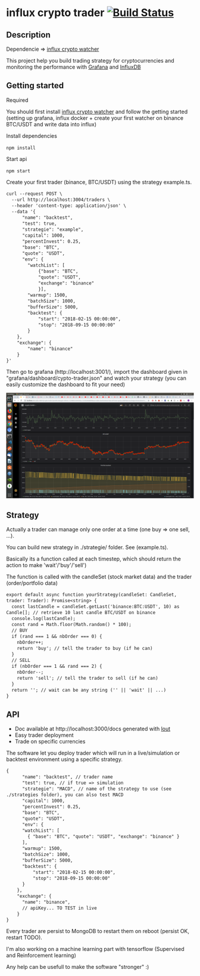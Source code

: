 # influx crypto trader [![Build Status](https://travis-ci.org/clementpl/influx-crypto-trader.svg?branch=master)](https://travis-ci.org/clementpl/influx-crypto-trader)

## Description

Dependencie => [influx crypto watcher](https://github.com/clementpl/influx-crypto-watcher)

This project help you build trading strategy for cryptocurrencies and monitoring the performance with
[Grafana](https://grafana.com/) and
[InfluxDB](https://github.com/influxdata/influxdb)

## Getting started

Required

You should first install [influx crypto watcher](https://github.com/clementpl/influx-crypto-watcher) and follow the getting started (setting up grafana, influx docker + create your first watcher on binance BTC/USDT and write data into influx)

Install dependencies

`npm install`

Start api

`npm start`

Create your first trader (binance, BTC/USDT) using the strategy example.ts.

```
curl --request POST \
  --url http://localhost:3004/traders \
  --header 'content-type: application/json' \
  --data '{
      "name": "backtest",
      "test": true,
      "strategie": "example",
      "capital": 1000,
      "percentInvest": 0.25,
      "base": "BTC",
      "quote": "USDT",
      "env": {
        "watchList": [
            {"base": "BTC",
            "quote": "USDT",
            "exchange": "binance"
            }],
        "warmup": 1500,
        "batchSize": 1000,
        "bufferSize": 5000,
        "backtest": {
            "start": "2018-02-15 00:00:00",
            "stop": "2018-09-15 00:00:00"
        }
    },
    "exchange": {
        "name": "binance"
    }
}'
```

Then go to grafana (http://localhost:3001/), import the dashboard given in "grafana/dashboard/cypto-trader.json" and watch your strategy (you can easily customize the dashboard to fit your need)

![dashboard](/grafana/dashboard/crypto-trader.png)

## Strategy

Actually a trader can manage only one order at a time (one buy => one sell, ...).

You can build new strategy in ./strategie/ folder. See (example.ts).

Basically its a function called at each timestep, which should return the action to make 'wait'/'buy'/'sell')

The function is called with the candleSet (stock market data) and the trader (order/portfolio data)

```
export default async function yourStrategy(candleSet: CandleSet, trader: Trader): Promise<string> {
  const lastCandle = candleSet.getLast('binance:BTC:USDT', 10) as Candle[]; // retrieve 10 last candle BTC/USDT on binance
  console.log(lastCandle);
  const rand = Math.floor(Math.random() * 100);
  // BUY
  if (rand === 1 && nbOrder === 0) {
    nbOrder++;
    return 'buy'; // tell the trader to buy (if he can)
  }
  // SELL
  if (nbOrder === 1 && rand === 2) {
    nbOrder--;
    return 'sell'; // tell the trader to sell (if he can)
  }
  return ''; // wait can be any string ('' || 'wait' || ...)
}

```

## API

- Doc available at http://localhost:3000/docs generated with [lout](https://github.com/hapijs/lout)
- Easy trader deployment
- Trade on specific currencies

The software let you deploy trader which will run in a live/simulation or backtest environment using a specific strategy.

```
{
      "name": "backtest", // trader name
      "test": true, // if true => simulation
      "strategie": "MACD", // name of the strategy to use (see ./strategies folder), you can also test MACD
      "capital": 1000,
      "percentInvest": 0.25,
      "base": "BTC",
      "quote": "USDT",
      "env": {
	  "watchList": [
		{ "base": "BTC", "quote": "USDT", "exchange": "binance" }
	  ],
	  "warmup": 1500,
	  "batchSize": 1000,
	  "bufferSize": 5000,
	  "backtest": {
          "start": "2018-02-15 00:00:00",
      	  "stop": "2018-09-15 00:00:00"
	  }
    },
    "exchange": {
      "name": "binance",
      // apiKey... TO TEST in live
    }
}
```

Every trader are persist to MongoDB to restart them on reboot (persist OK, restart TODO).

I'm also working on a machine learning part with tensorflow (Supervised and Reinforcement learning)

Any help can be usefull to make the software "stronger" :)

